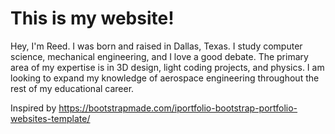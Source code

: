 # This is my website!

Hey, I'm Reed. I was born and raised in Dallas, Texas. I study computer science, mechanical engineering, and I love a good debate. The primary area of my expertise is in 3D design, light coding projects, and physics. I am looking to expand my knowledge of aerospace engineering throughout the rest of my educational career.

Inspired by https://bootstrapmade.com/iportfolio-bootstrap-portfolio-websites-template/ 
